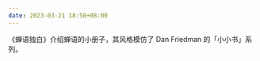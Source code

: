 ```yaml
---
date: 2023-03-21 18:58+08:00
---
```


《蝉语独白》介绍蝉语的小册子，其风格模仿了 Dan Friedman 的「小小书」系列。

<readonlylink href="https://books.xieyuheng.com/cicada-monologues/book.json" />

